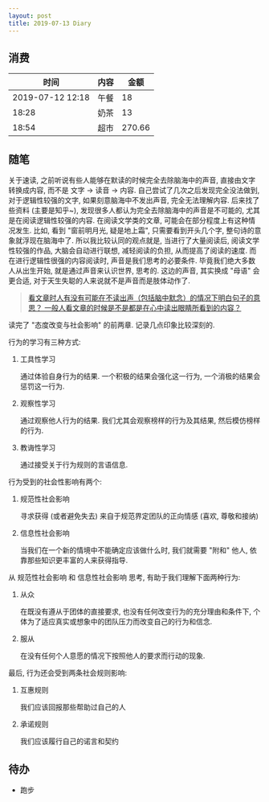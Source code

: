 ```yaml
---
layout: post
title: 2019-07-13 Diary
---
```


## 消费

| 时间 | 内容 | 金额 |
| - | - | - |
| 2019-07-12 12:18 | 午餐 | 18 |
| 18:28 | 奶茶 | 13 |
| 18:54 | 超市 | 270.66 |

## 随笔

关于速读, 之前听说有些人能够在默读的时候完全去除脑海中的声音, 直接由文字转换成内容, 而不是 文字 -> 读音 -> 内容.
自己尝试了几次之后发现完全没法做到, 对于逻辑性较强的文字, 如果刻意脑海中不发出声音, 完全无法理解内容.
后来找了些资料 (主要是知乎~), 发现很多人都认为完全去除脑海中的声音是不可能的, 尤其是在阅读逻辑性较强的内容.
在阅读文学类的文章, 可能会在部分程度上有这种情况发生. 比如, 看到 "窗前明月光, 疑是地上霜",
只需要看到开头几个字, 整句诗的意象就浮现在脑海中了. 所以我比较认同的观点就是, 
当进行了大量阅读后, 阅读文学性较强的作品, 大脑会自动进行联想, 减轻阅读的负担, 从而提高了阅读的速度.
而在进行逻辑性很强的内容阅读时, 声音是我们思考的必要条件. 毕竟我们绝大多数人从出生开始, 
就是通过声音来认识世界, 思考的. 这边的声音, 其实换成 "母语" 会更合适, 对于天生失聪的人来说就不是声音而是肢体动作了.

> [看文章时人有没有可能在不读出声（包括脑中默念）的情况下明白句子的意思？ 一般人看文章的时候是不是都是在心中读出眼睛所看到的内容？](https://www.zhihu.com/question/20816784)

读完了 "态度改变与社会影响" 的前两章. 记录几点印象比较深刻的.

行为的学习有三种方式:

1. 工具性学习

    通过体验自身行为的结果. 一个积极的结果会强化这一行为, 一个消极的结果会惩罚这一行为.
    
2. 观察性学习

    通过观察他人行为的结果. 我们尤其会观察榜样的行为及其结果, 然后模仿榜样的行为.

3. 教诲性学习

    通过接受关于行为规则的言语信息.

行为受到的社会性影响有两个:

1. 规范性社会影响

    寻求获得 (或者避免失去) 来自于规范界定团队的正向情感 (喜欢, 尊敬和接纳)

2. 信息性社会影响

    当我们在一个新的情境中不能确定应该做什么时, 我们就需要 "附和" 他人, 依靠那些知识更丰富的人来获得指导.

从 规范性社会影响 和 信息性社会影响 思考, 有助于我们理解下面两种行为:

1. 从众

    在既没有遵从于团体的直接要求, 也没有任何改变行为的充分理由和条件下,
    个体为了适应真实或想象中的团队压力而改变自己的行为和信念.

2. 服从

    在没有任何个人意愿的情况下按照他人的要求而行动的现象.

最后, 行为还会受到两条社会规则影响:

1. 互惠规则

    我们应该回报那些帮助过自己的人

2. 承诺规则

    我们应该履行自己的诺言和契约

## 待办

- 跑步
